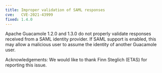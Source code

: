 ```yaml
---
title: Improper validation of SAML responses
cve:   CVE-2021-43999
fixed: 1.4.0
---
```


Apache Guacamole 1.2.0 and 1.3.0 do not properly validate responses received
from a SAML identity provider. If SAML support is enabled, this may allow a
malicious user to assume the identity of another Guacamole user.

Acknowledgements: We would like to thank Finn Steglich (ETAS) for reporting
this issue.

